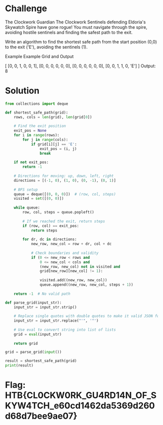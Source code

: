 # Challenge
The Clockwork Guardian
The Clockwork Sentinels defending Eldoria's Skywatch Spire have gone rogue! You must navigate through the spire, avoiding hostile sentinels and finding the safest path to the exit.

Write an algorithm to find the shortest safe path from the start position (0,0) to the exit ('E'), avoiding the sentinels (1).

Example
Example Grid and Output

[
    [0, 0, 1, 0, 0, 1],
    [0, 0, 0, 0, 0, 0],
    [0, 0, 0, 0, 0, 0],
    [0, 0, 1, 1, 0, 'E']
]
Output: 8


# Solution
```python
from collections import deque

def shortest_safe_path(grid):
    rows, cols = len(grid), len(grid[0])
    
    # Find the exit position
    exit_pos = None
    for i in range(rows):
        for j in range(cols):
            if grid[i][j] == 'E':
                exit_pos = (i, j)
                break
    
    if not exit_pos:
        return -1
    
    # Directions for moving: up, down, left, right
    directions = [(-1, 0), (1, 0), (0, -1), (0, 1)]
    
    # BFS setup
    queue = deque([(0, 0, 0)])  # (row, col, steps)
    visited = set([(0, 0)])
    
    while queue:
        row, col, steps = queue.popleft()
        
        # If we reached the exit, return steps
        if (row, col) == exit_pos:
            return steps
        
        for dr, dc in directions:
            new_row, new_col = row + dr, col + dc
            
            # Check boundaries and validity
            if (0 <= new_row < rows and
                0 <= new_col < cols and
                (new_row, new_col) not in visited and
                grid[new_row][new_col] != 1):
                
                visited.add((new_row, new_col))
                queue.append((new_row, new_col, steps + 1))
    
    return -1  # No valid path

def parse_grid(input_str):
    input_str = input_str.strip()
    
    # Replace single quotes with double quotes to make it valid JSON format
    input_str = input_str.replace("'", '"')
    
    # Use eval to convert string into list of lists
    grid = eval(input_str)
    
    return grid

grid = parse_grid(input())

result = shortest_safe_path(grid)
print(result)
```

# Flag: HTB{CL0CKW0RK_GU4RD14N_OF_SKYW4TCH_e60cd1462da5369d260d68d7bee9ae07}